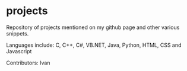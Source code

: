 # projects

Repository of projects mentioned on my github page and other various snippets.

Languages include: C, C++, C#, VB.NET, Java, Python, HTML, CSS and Javascript

Contributors: Ivan

